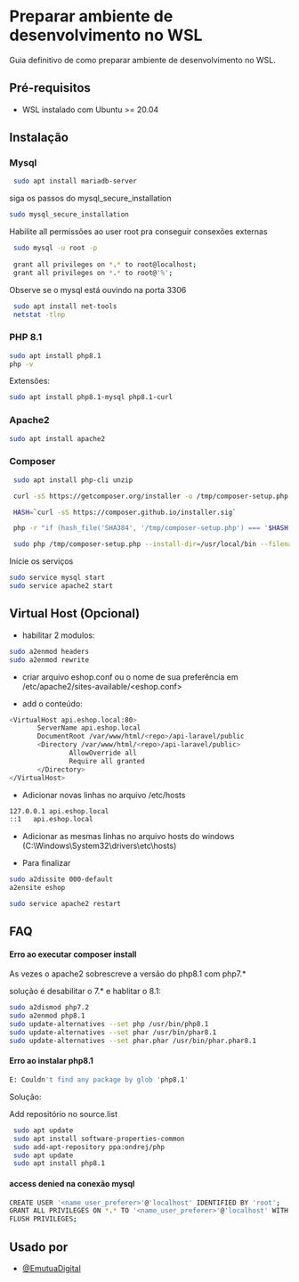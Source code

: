 
# Preparar ambiente de desenvolvimento no WSL

Guia definitivo de como preparar ambiente de desenvolvimento no WSL.

## Pré-requisitos

- WSL instalado com Ubuntu >= 20.04

## Instalação


### Mysql

```bash
 sudo apt install mariadb-server
```
siga os passos do mysql_secure_installation

```bash
sudo mysql_secure_installation
```

Habilite all permissões ao user root pra conseguir consexões externas
```bash
 sudo mysql -u root -p
 
 grant all privileges on *.* to root@localhost;
 grant all privileges on *.* to root@'%';
```

Observe se o mysql está ouvindo na porta 3306

```bash
 sudo apt install net-tools
 netstat -tlnp
```

### PHP 8.1

```bash
sudo apt install php8.1
php -v
```
Extensões:
```bash
sudo apt install php8.1-mysql php8.1-curl
```
### Apache2
```bash
sudo apt install apache2
```
### Composer

```bash
 sudo apt install php-cli unzip
```
```bash
 curl -sS https://getcomposer.org/installer -o /tmp/composer-setup.php
```
```bash
 HASH=`curl -sS https://composer.github.io/installer.sig`
```
```bash
 php -r "if (hash_file('SHA384', '/tmp/composer-setup.php') === '$HASH') { echo 'Installer verified'; } else { echo 'Installer corrupt'; unlink('composer-setup.php'); } echo PHP_EOL;"
```
```bash
 sudo php /tmp/composer-setup.php --install-dir=/usr/local/bin --filename=composer
```

Inicie os serviços
```bash
sudo service mysql start
sudo service apache2 start
```
## Virtual Host (Opcional)

- habilitar 2 modulos:

```bash 
sudo a2enmod headers
sudo a2enmod rewrite
``` 

- criar arquivo eshop.conf ou o nome de sua preferência em /etc/apache2/sites-available/<eshop.conf>

- add o conteúdo:
 ```bash
 <VirtualHost api.eshop.local:80>
        ServerName api.eshop.local
        DocumentRoot /var/www/html/<repo>/api-laravel/public
        <Directory /var/www/html/<repo>/api-laravel/public>
                AllowOverride all
                Require all granted
        </Directory>
</VirtualHost>
 ```

 - Adicionar novas linhas no arquivo /etc/hosts

 ```bash
 127.0.0.1 api.eshop.local
 ::1   api.eshop.local
 ``` 

- Adicionar as mesmas linhas no arquivo hosts do windows (C:\Windows\System32\drivers\etc\hosts)
 
- Para finalizar
```bash
sudo a2dissite 000-default
a2ensite eshop

sudo service apache2 restart
```
## FAQ

#### Erro ao executar composer install

As vezes o apache2 sobrescreve a versão do php8.1 com php7.*

solução é desabilitar o 7.* e hablitar o 8.1: 

```bash
sudo a2dismod php7.2
sudo a2enmod php8.1 
sudo update-alternatives --set php /usr/bin/php8.1
sudo update-alternatives --set phar /usr/bin/phar8.1
sudo update-alternatives --set phar.phar /usr/bin/phar.phar8.1

```

#### Erro ao instalar php8.1 

```bash 
E: Couldn't find any package by glob 'php8.1' 
```  

Solução: 

Add repositório no source.list
```bash
 sudo apt update
 sudo apt install software-properties-common
 sudo add-apt-repository ppa:ondrej/php
 sudo apt update
 sudo apt install php8.1
```
#### access denied na conexão mysql

```bash
CREATE USER '<name_user_preferer>'@'localhost' IDENTIFIED BY 'root';
GRANT ALL PRIVILEGES ON *.* TO '<name_user_preferer>'@'localhost' WITH GRANT OPTION;
FLUSH PRIVILEGES;
```

## Usado por

- [@EmutuaDigital](https://emutuadigital.com/)


